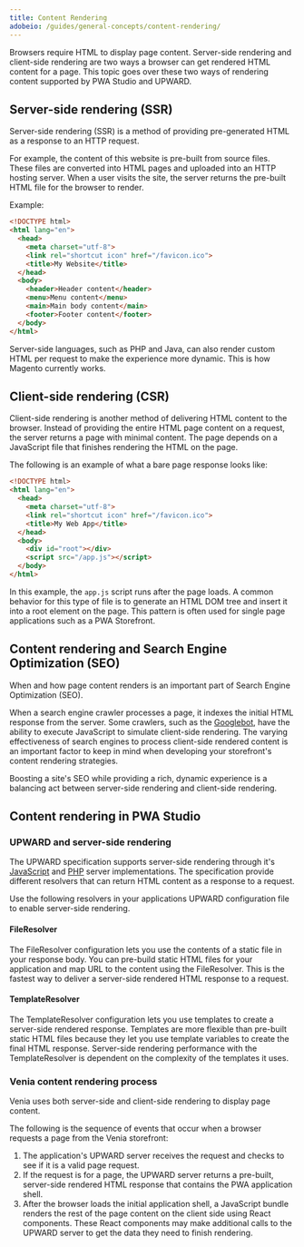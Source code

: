 ```yaml
---
title: Content Rendering
adobeio: /guides/general-concepts/content-rendering/
---
```


Browsers require HTML to display page content.
Server-side rendering and client-side rendering are two ways a browser can get rendered HTML content for a page.
This topic goes over these two ways of rendering content supported by PWA Studio and UPWARD.

## Server-side rendering (SSR)

Server-side rendering (SSR) is a method of providing pre-generated HTML as a response to an HTTP request.

For example, the content of this website is pre-built from source files.
These files are converted into HTML pages and uploaded into an HTTP hosting server.
When a user visits the site, the server returns the pre-built HTML file for the browser to render.

Example:

```html
<!DOCTYPE html>
<html lang="en">
  <head>
    <meta charset="utf-8">
    <link rel="shortcut icon" href="/favicon.ico">
    <title>My Website</title>
  </head>
  <body>
    <header>Header content</header>
    <menu>Menu content</menu>
    <main>Main body content</main>
    <footer>Footer content</footer>
  </body>
</html>
```

Server-side languages, such as PHP and Java, can also render custom HTML per request to make the experience more dynamic.
This is how Magento currently works.

## Client-side rendering (CSR)

Client-side rendering is another method of delivering HTML content to the browser.
Instead of providing the entire HTML page content on a request, the server returns a page with minimal content.
The page depends on a JavaScript file that finishes rendering the HTML on the page.

The following is an example of what a bare page response looks like:

```html
<!DOCTYPE html>
<html lang="en">
  <head>
    <meta charset="utf-8">
    <link rel="shortcut icon" href="/favicon.ico">
    <title>My Web App</title>
  </head>
  <body>
    <div id="root"></div>
    <script src="/app.js"></script>
  </body>
</html>
```

In this example, the `app.js` script runs after the page loads.
A common behavior for this type of file is to generate an HTML DOM tree and insert it into a root element on the page.
This pattern is often used for single page applications such as a PWA Storefront.

## Content rendering and Search Engine Optimization (SEO)

When and how page content renders is an important part of Search Engine Optimization (SEO).

When a search engine crawler processes a page, it indexes the initial HTML response from the server.
Some crawlers, such as the [Googlebot][], have the ability to execute JavaScript to simulate client-side rendering.
The varying effectiveness of search engines to process client-side rendered content is an important factor to keep in mind when developing your storefront's content rendering strategies.

Boosting a site's SEO while providing a rich, dynamic experience is a balancing act between server-side rendering and client-side rendering.

## Content rendering in PWA Studio

### UPWARD and server-side rendering

The UPWARD specification supports server-side rendering through it's [JavaScript][] and [PHP][] server implementations.
The specification provide different resolvers that can return HTML content as a response to a request.

Use the following resolvers in your applications UPWARD configuration file to enable server-side rendering.

#### FileResolver

The FileResolver configuration lets you use the contents of a static file in your response body.
You can pre-build static HTML files for your application and map URL to the content using the FileResolver.
This is the fastest way to deliver a server-side rendered HTML response to a request.

#### TemplateResolver

The TemplateResolver configuration lets you use templates to create a server-side rendered response.
Templates are more flexible than pre-built static HTML files because they let you use template variables to create the final HTML response.
Server-side rendering performance with the TemplateResolver is dependent on the complexity of the templates it uses.

### Venia content rendering process

Venia uses both server-side and client-side rendering to display page content.

The following is the sequence of events that occur when a browser requests a page from the Venia storefront:

1.  The application's UPWARD server receives the request and checks to see if it is a valid page request.
2.  If the request is for a page, the UPWARD server returns a pre-built, server-side rendered HTML response that contains the PWA application shell.
3.  After the browser loads the initial application shell, a JavaScript bundle renders the rest of the page content on the client side using React components.
    These React components may make additional calls to the UPWARD server to get the data they need to finish rendering.

[googlebot]: https://en.wikipedia.org/wiki/Googlebot

[javascript]: https://github.com/magento/pwa-studio/tree/develop/packages/upward-js

[php]: https://github.com/magento/upward-php
